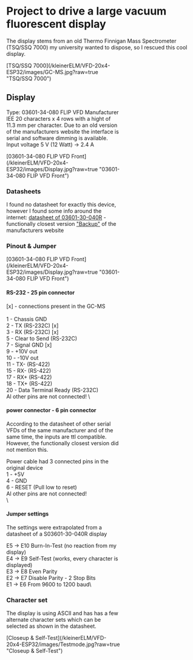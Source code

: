 # Project to drive a large vacuum fluorescent display

The display stems from an old Thermo Finnigan Mass Spectrometer (TSQ/SSQ 7000) my university wanted to dispose, so I rescued this cool display.
<div style="width:300px">
[TSQ/SSQ 7000](/kleinerELM/VFD-20x4-ESP32/images/GC-MS.jpg?raw=true "TSQ/SSQ 7000")
<div>


## Display 
Type: 03601-34-080 FLIP VFD
Manufacturer IEE
20 characters x 4 rows with a hight of 11.3 mm per character.
Due to an old version of the manufacturers website the interface is serial and software dimming is available.
Input voltage 5 V (12 Watt) -> 2.4 A
<div style="width:300px">
[03601-34-080 FLIP VFD Front](/kleinerELM/VFD-20x4-ESP32/images/Display.jpg?raw=true "03601-34-080 FLIP VFD Front")
<div>

### Datasheets
I found no datasheet for exactly this device, however I found some info around the internet:
[datasheet of 03601-30-040R](https://www.farnell.com/datasheets/1681172.pdf) - functionally closest version
["Backup"](https://datasheet.octopart.com/3601-26-240-IEE-datasheet-46887.pdf) of the manufacturers website

### Pinout & Jumper
<div style="width:300px">
[03601-34-080 FLIP VFD Front](/kleinerELM/VFD-20x4-ESP32/images/Display.jpg?raw=true "03601-34-080 FLIP VFD Front")
<div>

#### RS-232 - 25 pin connector
[x] - connections present in the GC-MS\
\
1  - Chassis GND\
2  - TX (RS-232C)           [x]\
3  - RX (RS-232C)           [x]\
5  - Clear to Send (RS-232C)\
7  - Signal GND             [x]\
9  - +10V out\
10 - -10V out\
11 - TX- (RS-422)\
15 - RX- (RS-422)\
17 - RX+ (RS-422)\
18 - TX+ (RS-422)\
20 - Data Terminal Ready (RS-232C)\
Al other pins are not connected!
\
#### power connector - 6 pin connector
According to the datasheet of other serial VFDs of the same manufacturer and of the same time, the inputs are ttl compatible. However, the functionally closest version did not mention this.

Power cable had 3 connected pins in the original device\
1  - +5V\
4  - GND\
6  - RESET (Pull low to reset)\
Al other pins are not connected!\
\
#### Jumper settings 
The settings were extrapolated from a datasheet of a S03601-30-040R display

E5 -> E10 Burn-In-Test      (no reaction from my display)\
E4 -> E9  Self-Test         (works, every character is displayed)\
E3 -> E8  Even Parity\
E2 -> E7  Disable Parity - 2 Stop Bits\
E1 -> E6  From 9600 to 1200 baud\

### Character set
The display is using ASCII and has has a few alternate character sets which can be selected as shown in the datasheet.


<div style="width:300px">
[Closeup & Self-Test](/kleinerELM/VFD-20x4-ESP32/images/Testmode.jpg?raw=true "Closeup & Self-Test")
<div>
